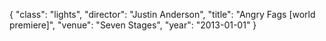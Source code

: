 {
  "class": "lights",
  "director": "Justin Anderson",
  "title": "Angry Fags [world premiere]",
  "venue": "Seven Stages",
  "year": "2013-01-01"
}